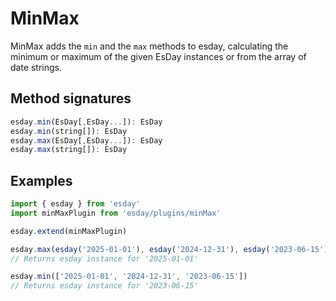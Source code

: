 # MinMax

MinMax adds the `min` and the `max` methods to esday, calculating the minimum or maximum of the given EsDay instances or from the array of date strings.

## Method signatures
```typescript
esday.min(EsDay[,EsDay...]): EsDay
esday.min(string[]): EsDay
esday.max(EsDay[,EsDay...]): EsDay
esday.max(string[]): EsDay
```

## Examples
```typescript
import { esday } from 'esday'
import minMaxPlugin from 'esday/plugins/minMax'

esday.extend(minMaxPlugin)

esday.max(esday('2025-01-01'), esday('2024-12-31'), esday('2023-06-15'))
// Returns esday instance for '2025-01-01'

esday.min(['2025-01-01', '2024-12-31', '2023-06-15'])
// Returns esday instance for '2023-06-15'
```
